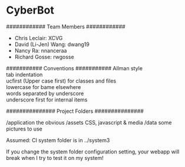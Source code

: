 # CyberBot

############
Team Members
############
- Chris Leclair: XCVG  
- David (Li-Jen) Wang: dwang19  
- Nancy Ra: nnanceraa  
- Richard Gosse: rwgosse  

###########
Conventions
###########
Allman style  
tab indentation  
ucfirst (Upper case first) for classes and files  
lowercase for bame elsewhere  
words separated by underscore  
underscore first for internal items  

###############
Project Folders
###############

/application    the obvious
/assets         CSS, javascript & media
/data           some pictures to use

Assumed: CI system folder is in ../system3

If you change the system folder configuration setting, your webapp will break
when I try to test it on my system!